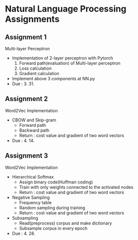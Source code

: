 # Natural Language Processing Assignments


## Assignment 1
Multi-layer Perceptron
- Implementation of 2-layer perceptron with Pytorch
  1. Forward path(evaluation) of Multi-layer perceptron
  2. Loss calculation
  3. Gradient calculation
- Implement above 3 components at NN.py
- Due : 3. 31.


## Assignment 2
Word2Vec Implementation
- CBOW and Skip-gram
  - Forward path
  - Backward path
  - Return : cost value and gradient of two word vectors
- Due : 4. 14.


## Assignment 3
Word2Vec Implementation
- Hierarchical Softmax
  - Assign binary code(Huffman coding)
  - Train with only weights connected to the activated nodes
  - Return : cost value and gradient of two word vectors
- Negative Sampling
  - Frequency table
  - Random sampling during training
  - Return : cost value and gradient of two word vectors
- Subsampling
  - Read(preprocess) corpus and make dictionary
  - Subsample corpus in every epoch
- Due : 4. 28.

